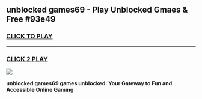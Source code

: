 
## unblocked games69 - Play Unblocked Gmaes & Free #93e49
<h3>
<a href="https://news.freeplayer.one?title=unblocked_games69&ref=03M">CLICK TO PLAY</a></h3>
<hr>

<h3>
<a href="https://news.freeplayer.one?title=unblocked_games69&ref=03M">CLICK 2 PLAY</a>
  
</h3>

<a href="https://news.freeplayer.one?title=unblocked_games69&ref=03M"><img src="https://clearcache.store/games.png"></a>


**unblocked games69 games unblocked: Your Gateway to Fun and Accessible Online Gaming**
